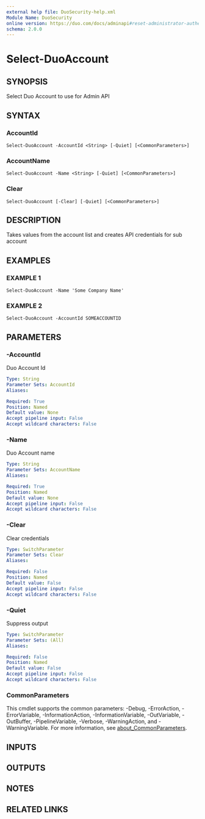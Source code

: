 ```yaml
---
external help file: DuoSecurity-help.xml
Module Name: DuoSecurity
online version: https://duo.com/docs/adminapi#reset-administrator-authentication-attempts
schema: 2.0.0
---
```


# Select-DuoAccount

## SYNOPSIS
Select Duo Account to use for Admin API

## SYNTAX

### AccountId
```
Select-DuoAccount -AccountId <String> [-Quiet] [<CommonParameters>]
```

### AccountName
```
Select-DuoAccount -Name <String> [-Quiet] [<CommonParameters>]
```

### Clear
```
Select-DuoAccount [-Clear] [-Quiet] [<CommonParameters>]
```

## DESCRIPTION
Takes values from the account list and creates API credentials for sub account

## EXAMPLES

### EXAMPLE 1
```
Select-DuoAccount -Name 'Some Company Name'
```

### EXAMPLE 2
```
Select-DuoAccount -AccountId SOMEACCOUNTID
```

## PARAMETERS

### -AccountId
Duo Account Id

```yaml
Type: String
Parameter Sets: AccountId
Aliases:

Required: True
Position: Named
Default value: None
Accept pipeline input: False
Accept wildcard characters: False
```

### -Name
Duo Account name

```yaml
Type: String
Parameter Sets: AccountName
Aliases:

Required: True
Position: Named
Default value: None
Accept pipeline input: False
Accept wildcard characters: False
```

### -Clear
Clear credentials

```yaml
Type: SwitchParameter
Parameter Sets: Clear
Aliases:

Required: False
Position: Named
Default value: False
Accept pipeline input: False
Accept wildcard characters: False
```

### -Quiet
Suppress output

```yaml
Type: SwitchParameter
Parameter Sets: (All)
Aliases:

Required: False
Position: Named
Default value: False
Accept pipeline input: False
Accept wildcard characters: False
```

### CommonParameters
This cmdlet supports the common parameters: -Debug, -ErrorAction, -ErrorVariable, -InformationAction, -InformationVariable, -OutVariable, -OutBuffer, -PipelineVariable, -Verbose, -WarningAction, and -WarningVariable. For more information, see [about_CommonParameters](http://go.microsoft.com/fwlink/?LinkID=113216).

## INPUTS

## OUTPUTS

## NOTES

## RELATED LINKS
